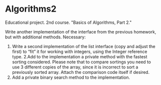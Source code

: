 # Algorithms2
Educational project. 2nd course. "Basics of Algorithms, Part 2."

Write another implementation of the interface from the previous homework, but with additional methods.
Necessary:
1. Write a second implementation of the list interface (copy and adjust the first) to “fit” it for working with integers, using the Integer reference type.
 2.Add to the implementation a private method with the fastest sorting considered.
Please note that to compare sortings you need to use 3 different copies of the array, since it is incorrect to sort a previously sorted array.
Attach the comparison code itself if desired.
3. Add a private binary search method to the implementation.
